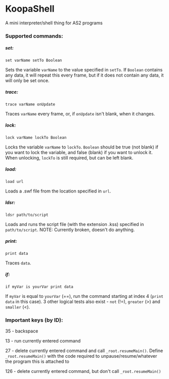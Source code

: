 # KoopaShell
A mini interpreter/shell thing for AS2 programs

### Supported commands:
##### set:
`set varName setTo Boolean`

Sets the variable `varName` to the value specified in `setTo`. If `Boolean` contains any data, it will repeat this every frame, but if it does not contain any data, it will only be set once.

##### trace:
`trace varName onUpdate`

Traces `varName` every frame, or, if `onUpdate` isn't blank, when it changes.

##### lock:
`lock varName lockTo Boolean`

Locks the variable `varName` to `lockTo`. `Boolean` should be true (not blank) if you want to lock the variable, and false (blank) if you want to unlock it. When unlocking, `lockTo` is still required, but can be left blank.

##### load:
`load url`

Loads a .swf file from the location specified in `url`.

##### ldsr:
`ldsr path/to/script`

Loads and runs the script file (with the extension .kss) specified in `path/to/script`. NOTE: Currently broken, doesn't do anything.

##### print:
`print data`

Traces `data`.

##### if:
`if myVar is yourVar print data`

If `myVar` is equal to `yourVar` (==), run the command starting at index 4 (`print data` in this case). 3 other logical tests also exist - `not` (!=), `greater` (>) and `smaller` (<).

### Important keys (by ID):
35 - backspace

13 - run currently entered command

27 - delete currently entered command and call `_root.resumeMain()`. Define `_root.resumeMain()` with the code required to unpause/resume/whatever the program this is attached to

126 - delete currently entered command, but don't call `_root.resumeMain()`
